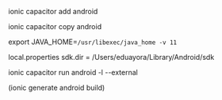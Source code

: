 ionic capacitor add android

ionic capacitor copy android

export JAVA_HOME=`/usr/libexec/java_home -v 11`

local.properties
sdk.dir = /Users/eduayora/Library/Android/sdk

ionic capacitor run android -l --external

(ionic generate android build)